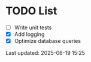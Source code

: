 # TODO List

- [ ] Write unit tests
- [x] Add logging
- [x] Optimize database queries

Last updated: 2025-06-19 15:25
